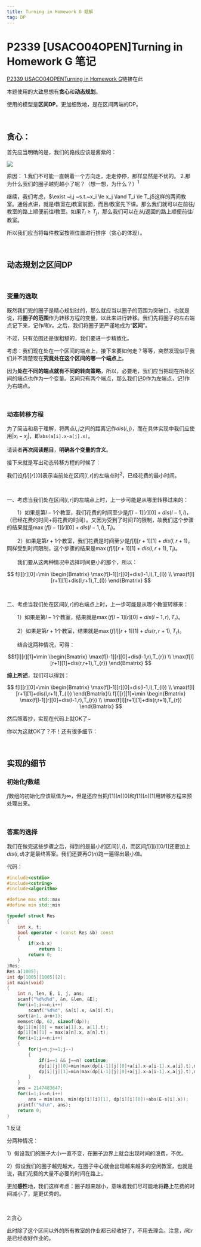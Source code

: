 ```yaml
---
title: Turning in Homework G 题解
tag: DP
---
```

# P2339 [USACO04OPEN]Turning in Homework G 笔记

[P2339 USACO04OPENTurning in Homework G](https://www.luogu.com.cn/problem/P2339)链接在此

本题使用的大致思想有**贪心**和**动态规划**。

使用的模型是**区间DP**。更加细致地，是在区间两端的DP。

$~$

## 贪心：
首先应当明确的是，我们的路线应该是酱紫的：

![](https://accrobin.github.io/assets/image/Arti3.jpg)

原因：
1.我们不可能一直朝着一个方向走，走走停停，那样显然是不优的。
2.那为什么我们的圈子越兜越小了呢？（想一想，为什么？）$^1$

继续，我们考虑，$\exist ~i,j ~s.t.~x_i \le x_j \land T_i \le T_j$这样的两间教室。通俗点讲，就是$i$教室在$j$教室前面，而且$i$教室先下课。那么我们就可以在前往$j$教室的路上顺便前往$i$教室。如果$T_i \ge T_j$，那么我们可以在从$j$返回的路上顺便前往$i$教室。

所以我们应当将每件教室按照位置进行排序（贪心的体现）。

$~$

## 动态规划之区间DP

$~$

### 变量的选取
既然我们兜的圈子是精心规划过的，那么就应当以圈子的范围为突破口。也就是说，将**圈子的范围**作为转移方程的变量，以此来进行转移。我们先将圈子的左右端点记下来，记作$l$和$r$。之后，我们将圈子更严谨地成为“**区间**”。

不过，只有范围还是很粗糙的，我们要进一步精致化。

考虑：我们现在处在一个区间的端点上，接下来要如何走？等等，突然发现似乎我们并不清楚现在**究竟处在这个区间的哪一个端点上**。

因为**处在不同的端点就有不同的转向策略**，所以，必要地，我们应当把现在所处区间的端点也作为一个变量。区间只有两个端点，那么我们记$0$作为左端点，记$1$作为右端点。

$~$

### 动态转移方程
为了简洁和易于理解，将两点$i,j$之间的距离记作$dis(i,j)$，而在具体实现中我们应使用$|x_i-x_j|$，即`abs(a[i].x-a[j].x)`。

请读者**再次阅读题目**，**明确各个变量的含义**。

接下来就是写出动态转移方程的时候了：

我们设$f[l][r][0]$表示当前处在区间$[l,r]$的左端点时$^2$，已经花费的最小时间。

$~$

一、考虑当我们处在区间$[l,r]$的左端点上时，上一步可能是从哪里转移过来的：

　　1）如果是第$l-1$个教室，我们花费的时间至少是$f[l-1][r][0]+dis(l-1,l)$，（已经花费的时间+将花费的时间）。又因为受到了时间$T$的限制，故我们这个步骤的结果就是$\max(f[l-1][r][0]+dis(l-1,l),T_{l})$。

　　2）如果是第$r+1$个教室，我们花费是时间至少是$f[l][r+1][1]+dis(l,r+1)$，同样受到时间限制，这个步骤的结果是$\max(f[l][r+1][1]+dis(l,r+1),T_{l})$。

　　我们要从这两种情况中选择时间更小的那个，所以：

$$
f[l][r][0]=\min \begin{Bmatrix}
\max(f[l-1][r][0]+dis(l-1,l),T_{l})
 \\
\max(f[l][r+1][1]+dis(l,r+1),T_{l})
\end{Bmatrix} 
$$

$~$

二、考虑当我们处在区间$[l,r]$的右端点上时，上一步可能是从哪个教室转移来：

　　1）如果是第$l-1$个教室，结果就是$\max(f[l-1][r][0]+dis(l-1,r),T_{r})$。

　　2）如果是第$r+1$个教室，结果就是$\max(f[l][r+1][1]+dis(r,r+1),T_{r})$。

　　结合这两种情况，可得：

$$f[l][r][1]=\min \begin{Bmatrix}
\max(f[l-1][r][0]+dis(l-1,r),T_{r})
 \\
\max(f[l][r+1][1]+dis(r,r+1),T_{r})
\end{Bmatrix} $$

**综上所述**，我们可以得到：

$$
f[l][r][0]=\min \begin{Bmatrix}
\max(f[l-1][r][0]+dis(l-1,l),T_{l})
 \\
\max(f[l][r+1][1]+dis(l,r+1),T_{l})
\end{Bmatrix}\\
f[l][r][1]=\min \begin{Bmatrix}
\max(f[l-1][r][0]+dis(l-1,r),T_{r})
 \\
\max(f[l][r+1][1]+dis(r,r+1),T_{r})
\end{Bmatrix}
$$

然后照着抄，实现在代码上就OK了~

你以为这就OK了？不！还有很多细节：

$~$

## 实现的细节
### 初始化$f$数组
$f$数组的初始化应该赋值为$\infty$，但是还应当把$f[1][n][0]$和$f[1][n][1]$用转移方程来预处理出来。

$~$

### 答案的选择
我们在做完这些步骤之后，得到的是最小的区间$[i,i]$，而区间$f[i][i][0/1]$还要加上$dis(i,d)$才是最终答案。我们还要再$O(n)$跑一遍得出最小值。

代码：

```cpp
#include<cstdio>
#include<cstring>
#include<algorithm>

#define max std::max
#define min std::min

typedef struct Res
{
	int x, t;
	bool operator < (const Res &b) const
	{
		if(x<b.x)
			return 1;
		return 0;
	}
}Res;
Res a[1005];
int dp[1005][1005][2];
int main(void)
{
	int n, len, E, i, j, ans;
	scanf("%d%d%d", &n, &len, &E);
	for(i=1;i<=n;i++)
		scanf("%d%d", &a[i].x, &a[i].t);
	sort(a+1, a+n+1);
	memset(dp, 62, sizeof(dp));
	dp[1][n][0] = max(a[1].x, a[1].t);
	dp[1][n][1] = max(a[n].x, a[n].t);
	for(i=1;i<=n;i++)
	{
		for(j=n;j>=1;j--)
		{
			if(i==1 && j==n) continue;
			dp[i][j][0]=min(max(dp[i-1][j][0]+a[i].x-a[i-1].x,a[i].t),max(dp[i][j+1][1]+a[j+1].x-a[i].x, a[i].t));
			dp[i][j][1]=min(max(dp[i-1][j][0]+a[j].x-a[i-1].x,a[j].t),max(dp[i][j+1][1]+a[j+1].x-a[j].x,a[j].t));
		}
	}
	ans = 2147483647;
	for(i=1;i<=n;i++)
		ans = min(ans, min(dp[i][i][1], dp[i][i][0])+abs(E-s[i].x));
	printf("%d\n", ans);
	return 0;
}
```

1:反证

分两种情况：

1）假设我们的圈子大小一直不变，在圈子边界上就会出现时间的浪费，不优。

2）假设我们的圈子越兜越大，在圈子中心就会出现越来越多的空闲教室，也就是说，我们花费的大量不必要的时间在路上。

更加**感性**地，我们这样考虑：圈子越来越小，意味着我们尽可能地将**路上**花费的时间减小了，是更优秀的。

$~$

2:贪心

此时除了这个区间以外的所有教室的作业都已经收好了，不用去理会。注意，$l$和$r$是已经收好作业的。